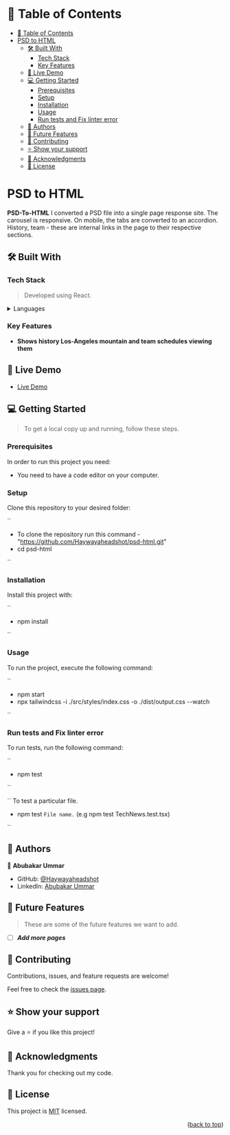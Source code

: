 <a name="readme-top"></a>

# 📗 Table of Contents

- [📗 Table of Contents](#-table-of-contents)
- [PSD to HTML ](#psd-to-html-)
  - [🛠 Built With ](#-built-with-)
    - [Tech Stack ](#tech-stack-)
    - [Key Features ](#key-features-)
  - [🚀 Live Demo ](#-live-demo-)
  - [💻 Getting Started ](#-getting-started-)
    - [Prerequisites](#prerequisites)
    - [Setup](#setup)
    - [Installation](#installation)
    - [Usage](#usage)
    - [Run tests and Fix linter error](#run-tests-and-fix-linter-error)
  - [👥 Authors ](#-authors-)
  - [🔭 Future Features ](#-future-features-)
  - [🤝 Contributing ](#-contributing-)
  - [⭐️ Show your support ](#️-show-your-support-)
  - [🙏 Acknowledgments ](#-acknowledgments-)
  - [📝 License ](#-license-)

<!-- PROJECT DESCRIPTION -->

# PSD to HTML <a name="about-project"></a>

**PSD-To-HTML** I converted a PSD file into a single page response site. The carousel is responsive. On mobile, the tabs are converted to an accordion. History, team - these are internal links in the page to their respective sections.

## 🛠 Built With <a name="built-with"></a>

### Tech Stack <a name="tech-stack"></a>

> Developed using React.
<details>
  <summary>Languages</summary>
  <ul>
    <li><a href="https://www.typescriptlang.org/">JavaScript</a></li>
    <li><a href="https://tailwindcss.com/">Tailwind CSS</a></li>
  </ul>
</details>

### Key Features <a name="key-features"></a>

- **Shows history Los-Angeles mountain and team schedules viewing them**

## 🚀 Live Demo <a name="live-demo"></a>

- [Live Demo](https://psd-to-html-abubakar.netlify.app/)

## 💻 Getting Started <a name="getting-started"></a>

> To get a local copy up and running, follow these steps.

### Prerequisites

In order to run this project you need:

- You need to have a code editor on your computer.

### Setup

Clone this repository to your desired folder:

``

- To clone the repository run this command - "https://github.com/Haywayaheadshot/psd-html.git"
- cd psd-html

``

### Installation

Install this project with:

``

- npm install

``

### Usage

To run the project, execute the following command:

``

- npm start
- npx tailwindcss -i ./src/styles/index.css -o ./dist/output.css --watch
  
``

### Run tests and Fix linter error

To run tests, run the following command:

``

- npm test

``

``
To test a particular file.

- npm test `File name.` (e.g npm test TechNews.test.tsx)

``

## 👥 Authors <a name="authors"></a>

👤 **Abubakar Ummar**

- GitHub: [@Haywayaheadshot](https://github.com/Haywayaheadshot)
- LinkedIn: [Abubakar Ummar](https://www.linkedin.com/in/abubakar-ummar/)

<!-- FUTURE FEATURES -->

## 🔭 Future Features <a name="future-features"></a>

> These are some of the future features we want to add.

- [ ] ***Add more pages***

## 🤝 Contributing <a name="contributing"></a>

Contributions, issues, and feature requests are welcome!

Feel free to check the [issues page](../../issues/).

## ⭐️ Show your support <a name="support"></a>

Give a ⭐️ if you like this project!

## 🙏 Acknowledgments <a name="acknowledgements"></a>

Thank you for checking out my code.

## 📝 License <a name="license"></a>

This project is [MIT](./LICENSE) licensed.

<p align="right">(<a href="#readme-top">back to top</a>)</p>